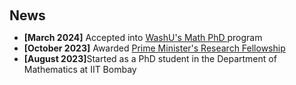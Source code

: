 <h1 id="news"></h1>

<h2 style="margin: 60px 0px 10px;">News</h2>
<ul>

<li><strong>[March 2024]</strong> Accepted into <a href ="https://math.wustl.edu/graduate">WashU's Math PhD </a> program </li>
<li><strong>[October 2023]</strong> Awarded <a href ="https://www.pmrf.in">Prime Minister's Research Fellowship</a></li> 
<li><strong>[August 2023]</strong>Started as a PhD student in the Department of Mathematics at IIT Bombay</li>

</ul>
